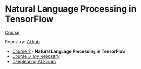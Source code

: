 # Natural Language Processing in TensorFlow

[Course](https://www.coursera.org/learn/natural-language-processing-tensorflow/home/welcome)

Repositry: [Github](https://github.com/ThivaV/Introduction-to-TensorFlow)

* [Course 2](https://github.com/https-deeplearning-ai/tensorflow-1-public/tree/main/C3) - **Natural Language Processing in TensorFlow**
* [Course 3: My Repositry](https://github.com/ThivaV/Introduction-to-TensorFlow/tree/master/C3)
* [Deeplearing.AI Forum](https://community.deeplearning.ai/c/tf1/tf1-course-3)